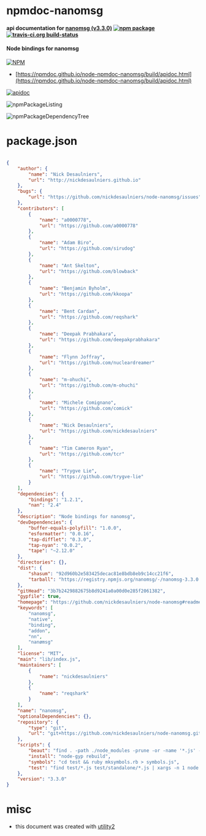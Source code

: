 # npmdoc-nanomsg

#### api documentation for  [nanomsg (v3.3.0)](https://github.com/nickdesaulniers/node-nanomsg#readme)  [![npm package](https://img.shields.io/npm/v/npmdoc-nanomsg.svg?style=flat-square)](https://www.npmjs.org/package/npmdoc-nanomsg) [![travis-ci.org build-status](https://api.travis-ci.org/npmdoc/node-npmdoc-nanomsg.svg)](https://travis-ci.org/npmdoc/node-npmdoc-nanomsg)

#### Node bindings for nanomsg

[![NPM](https://nodei.co/npm/nanomsg.png?downloads=true&downloadRank=true&stars=true)](https://www.npmjs.com/package/nanomsg)

- [https://npmdoc.github.io/node-npmdoc-nanomsg/build/apidoc.html](https://npmdoc.github.io/node-npmdoc-nanomsg/build/apidoc.html)

[![apidoc](https://npmdoc.github.io/node-npmdoc-nanomsg/build/screenCapture.buildCi.browser.%252Ftmp%252Fbuild%252Fapidoc.html.png)](https://npmdoc.github.io/node-npmdoc-nanomsg/build/apidoc.html)

![npmPackageListing](https://npmdoc.github.io/node-npmdoc-nanomsg/build/screenCapture.npmPackageListing.svg)

![npmPackageDependencyTree](https://npmdoc.github.io/node-npmdoc-nanomsg/build/screenCapture.npmPackageDependencyTree.svg)



# package.json

```json

{
    "author": {
        "name": "Nick Desaulniers",
        "url": "http://nickdesaulniers.github.io"
    },
    "bugs": {
        "url": "https://github.com/nickdesaulniers/node-nanomsg/issues"
    },
    "contributors": [
        {
            "name": "a0000778",
            "url": "https://github.com/a0000778"
        },
        {
            "name": "Adam Biro",
            "url": "https://github.com/sirudog"
        },
        {
            "name": "Ant Skelton",
            "url": "https://github.com/blowback"
        },
        {
            "name": "Benjamin Byholm",
            "url": "https://github.com/kkoopa"
        },
        {
            "name": "Bent Cardan",
            "url": "https://github.com/reqshark"
        },
        {
            "name": "Deepak Prabhakara",
            "url": "https://github.com/deepakprabhakara"
        },
        {
            "name": "Flynn Joffray",
            "url": "https://github.com/nucleardreamer"
        },
        {
            "name": "m-ohuchi",
            "url": "https://github.com/m-ohuchi"
        },
        {
            "name": "Michele Comignano",
            "url": "https://github.com/comick"
        },
        {
            "name": "Nick Desaulniers",
            "url": "https://github.com/nickdesaulniers"
        },
        {
            "name": "Tim Cameron Ryan",
            "url": "https://github.com/tcr"
        },
        {
            "name": "Trygve Lie",
            "url": "https://github.com/trygve-lie"
        }
    ],
    "dependencies": {
        "bindings": "1.2.1",
        "nan": "2.4"
    },
    "description": "Node bindings for nanomsg",
    "devDependencies": {
        "buffer-equals-polyfill": "1.0.0",
        "esformatter": "0.0.16",
        "tap-difflet": "0.3.0",
        "tap-nyan": "0.0.2",
        "tape": "~2.12.0"
    },
    "directories": {},
    "dist": {
        "shasum": "92d960b2e583425decac81e8bdb8eb9c14cc21f6",
        "tarball": "https://registry.npmjs.org/nanomsg/-/nanomsg-3.3.0.tgz"
    },
    "gitHead": "3b7b2429882675b8d9241a0a00d0e285f2061382",
    "gypfile": true,
    "homepage": "https://github.com/nickdesaulniers/node-nanomsg#readme",
    "keywords": [
        "nanomsg",
        "native",
        "binding",
        "addon",
        "nn",
        "nanømsg"
    ],
    "license": "MIT",
    "main": "lib/index.js",
    "maintainers": [
        {
            "name": "nickdesaulniers"
        },
        {
            "name": "reqshark"
        }
    ],
    "name": "nanomsg",
    "optionalDependencies": {},
    "repository": {
        "type": "git",
        "url": "git+https://github.com/nickdesaulniers/node-nanomsg.git"
    },
    "scripts": {
        "beaut": "find . -path ./node_modules -prune -or -name '*.js' -exec sh -c 'cp -a {} {}.tmp; esformatter {} >{}.tmp && mv {}.tmp {}' \\;",
        "install": "node-gyp rebuild",
        "symbols": "cd test && ruby mksymbols.rb > symbols.js",
        "test": "find test/*.js test/standalone/*.js | xargs -n 1 node | node_modules/tap-nyan/bin/cmd.js"
    },
    "version": "3.3.0"
}
```



# misc
- this document was created with [utility2](https://github.com/kaizhu256/node-utility2)
